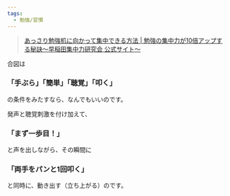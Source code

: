 ```yaml
---
tags:
  - 勉強/習慣
---
```

>[あっさり勉強机に向かって集中できる方法 | 勉強の集中力が10倍アップする秘訣～早稲田集中力研究会 公式サイト～](http://shuchuryoku.jp/?p=8172)

合図は

### **「手ぶら」「簡単」「聴覚」「叩く」**

の条件をみたすなら、なんでもいいのです。

発声と聴覚刺激を付け加えて、

### **「まず一歩目！」**

と声を出しながら、その瞬間に

### **「両手をパンと1回叩く」**

と同時に、動き出す（立ち上がる）のです。

